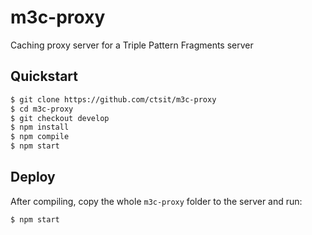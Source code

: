 # m3c-proxy
Caching proxy server for a Triple Pattern Fragments server

## Quickstart

```bash
$ git clone https://github.com/ctsit/m3c-proxy
$ cd m3c-proxy
$ git checkout develop
$ npm install
$ npm compile
$ npm start
```

## Deploy

After compiling, copy the whole `m3c-proxy` folder to the server and run:
```bash
$ npm start
```
